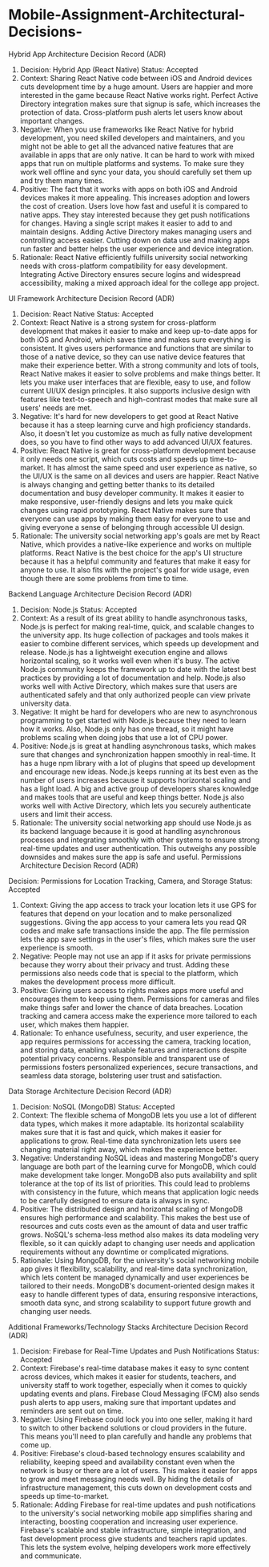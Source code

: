 # Mobile-Assignment-Architectural-Decisions-
Hybrid App Architecture Decision Record (ADR)
1. Decision: Hybrid App (React Native)
Status: Accepted
2. Context: 
Sharing React Native code between iOS and Android devices cuts development time by a huge amount. Users are happier and more interested in the game because React Native works right. Perfect Active Directory integration makes sure that signup is safe, which increases the protection of data. Cross-platform push alerts let users know about important changes. 
3. Negative:
When you use frameworks like React Native for hybrid development, you need skilled developers and maintainers, and you might not be able to get all the advanced native features that are available in apps that are only native. It can be hard to work with mixed apps that run on multiple platforms and systems. To make sure they work well offline and sync your data, you should carefully set them up and try them many times.
4. Positive:
The fact that it works with apps on both iOS and Android devices makes it more appealing. This increases adoption and lowers the cost of creation. Users love how fast and useful it is compared to native apps. They stay interested because they get push notifications for changes. Having a single script makes it easier to add to and maintain designs. Adding Active Directory makes managing users and controlling access easier. Cutting down on data use and making apps run faster and better helps the user experience and device integration. 
5. Rationale: 
React Native efficiently fulfills university social networking needs with cross-platform compatibility for easy development. Integrating Active Directory ensures secure logins and widespread accessibility, making a mixed approach ideal for the college app project.



UI Framework Architecture Decision Record (ADR)
1. Decision: React Native
Status: Accepted
2. Context:
React Native is a strong system for cross-platform development that makes it easier to make and keep up-to-date apps for both iOS and Android, which saves time and makes sure everything is consistent. It gives users performance and functions that are similar to those of a native device, so they can use native device features that make their experience better. With a strong community and lots of tools, React Native makes it easier to solve problems and make things better. It lets you make user interfaces that are flexible, easy to use, and follow current UI/UX design principles. It also supports inclusive design with features like text-to-speech and high-contrast modes that make sure all users' needs are met.
3. Negative:
It's hard for new developers to get good at React Native because it has a steep learning curve and high proficiency standards. Also, it doesn't let you customize as much as fully native development does, so you have to find other ways to add advanced UI/UX features.
4. Positive:
React Native is great for cross-platform development because it only needs one script, which cuts costs and speeds up time-to-market. It has almost the same speed and user experience as native, so the UI/UX is the same on all devices and users are happier. React Native is always changing and getting better thanks to its detailed documentation and busy developer community. It makes it easier to make responsive, user-friendly designs and lets you make quick changes using rapid prototyping. React Native makes sure that everyone can use apps by making them easy for everyone to use and giving everyone a sense of belonging through accessible UI design.
5. Rationale:
The university social networking app's goals are met by React Native, which provides a native-like experience and works on multiple platforms. React Native is the best choice for the app's UI structure because it has a helpful community and features that make it easy for anyone to use. It also fits with the project's goal for wide usage, even though there are some problems from time to time.


Backend Language Architecture Decision Record (ADR)
1. Decision: Node.js
Status: Accepted
2. Context:
As a result of its great ability to handle asynchronous tasks, Node.js is perfect for making real-time, quick, and scalable changes to the university app. Its huge collection of packages and tools makes it easier to combine different services, which speeds up development and release. Node.js has a lightweight execution engine and allows horizontal scaling, so it works well even when it's busy. The active Node.js community keeps the framework up to date with the latest best practices by providing a lot of documentation and help. Node.js also works well with Active Directory, which makes sure that users are authenticated safely and that only authorized people can view private university data. 
3. Negative:
It might be hard for developers who are new to asynchronous programming to get started with Node.js because they need to learn how it works. Also, Node.js only has one thread, so it might have problems scaling when doing jobs that use a lot of CPU power.
4. Positive:
Node.js is great at handling asynchronous tasks, which makes sure that changes and synchronization happen smoothly in real-time. It has a huge npm library with a lot of plugins that speed up development and encourage new ideas. Node.js keeps running at its best even as the number of users increases because it supports horizontal scaling and has a light load. A big and active group of developers shares knowledge and makes tools that are useful and keep things better. Node.js also works well with Active Directory, which lets you securely authenticate users and limit their access. 
5. Rationale:
The university social networking app should use Node.js as its backend language because it is good at handling asynchronous processes and integrating smoothly with other systems to ensure strong real-time updates and user authentication. This outweighs any possible downsides and makes sure the app is safe and useful. 
Permissions Architecture Decision Record (ADR)


Decision: Permissions for Location Tracking, Camera, and Storage
Status: Accepted
1. Context:
Giving the app access to track your location lets it use GPS for features that depend on your location and to make personalized suggestions. Giving the app access to your camera lets you read QR codes and make safe transactions inside the app. The file permission lets the app save settings in the user's files, which makes sure the user experience is smooth.
2. Negative:
People may not use an app if it asks for private permissions because they worry about their privacy and trust. Adding these permissions also needs code that is special to the platform, which makes the development process more difficult.
3. Positive:
Giving users access to rights makes apps more useful and encourages them to keep using them. Permissions for cameras and files make things safer and lower the chance of data breaches. Location tracking and camera access make the experience more tailored to each user, which makes them happier.
4. Rationale:
To enhance usefulness, security, and user experience, the app requires permissions for accessing the camera, tracking location, and storing data, enabling valuable features and interactions despite potential privacy concerns. Responsible and transparent use of permissions fosters personalized experiences, secure transactions, and seamless data storage, bolstering user trust and satisfaction.


Data Storage Architecture Decision Record (ADR)
1. Decision: NoSQL (MongoDB)
Status: Accepted
2. Context:
The flexible schema of MongoDB lets you use a lot of different data types, which makes it more adaptable. Its horizontal scalability makes sure that it is fast and quick, which makes it easier for applications to grow. Real-time data synchronization lets users see changing material right away, which makes the experience better.
3. Negative:
Understanding NoSQL ideas and mastering MongoDB's query language are both part of the learning curve for MongoDB, which could make development take longer. MongoDB also puts availability and split tolerance at the top of its list of priorities. This could lead to problems with consistency in the future, which means that application logic needs to be carefully designed to ensure data is always in sync. 
4. Positive:
The distributed design and horizontal scaling of MongoDB ensures high performance and scalability. This makes the best use of resources and cuts costs even as the amount of data and user traffic grows. NoSQL's schema-less method also makes its data modeling very flexible, so it can quickly adapt to changing user needs and application requirements without any downtime or complicated migrations. 
5. Rationale:
Using MongoDB, for the university's social networking mobile app gives it flexibility, scalability, and real-time data synchronization, which lets content be managed dynamically and user experiences be tailored to their needs. MongoDB's document-oriented design makes it easy to handle different types of data, ensuring responsive interactions, smooth data sync, and strong scalability to support future growth and changing user needs.


Additional Frameworks/Technology Stacks Architecture Decision Record (ADR)
1. Decision: Firebase for Real-Time Updates and Push Notifications
Status: Accepted
2. Context:
Firebase's real-time database makes it easy to sync content across devices, which makes it easier for students, teachers, and university staff to work together, especially when it comes to quickly updating events and plans. Firebase Cloud Messaging (FCM) also sends push alerts to app users, making sure that important updates and reminders are sent out on time. 
3. Negative:
Using Firebase could lock you into one seller, making it hard to switch to other backend solutions or cloud providers in the future. This means you'll need to plan carefully and handle any problems that come up.  
4. Positive:
Firebase's cloud-based technology ensures scalability and reliability, keeping speed and availability constant even when the network is busy or there are a lot of users. This makes it easier for apps to grow and meet messaging needs well. By hiding the details of infrastructure management, this cuts down on development costs and speeds up time-to-market.
5. Rationale:
Adding Firebase for real-time updates and push notifications to the university's social networking mobile app simplifies sharing and interacting, boosting cooperation and increasing user experience. Firebase's scalable and stable infrastructure, simple integration, and fast development process give students and teachers rapid updates. This lets the system evolve, helping developers work more effectively and communicate. 
